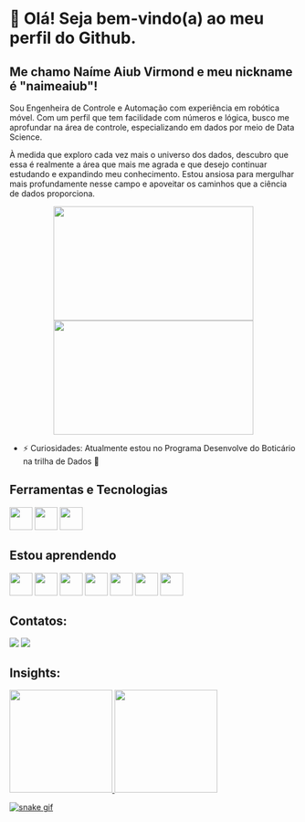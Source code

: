 # 👋 Olá! Seja bem-vindo(a) ao meu perfil do Github.
## Me chamo Naíme Aiub Virmond e meu nickname é "naimeaiub"!

Sou Engenheira de Controle e Automação com experiência em robótica móvel. Com um perfil que tem facilidade com números e lógica, busco me aprofundar na área de controle, especializando em dados por meio de Data Science.

À medida que exploro cada vez mais o universo dos dados, descubro que essa é realmente a área que mais me agrada e que desejo continuar estudando e expandindo meu conhecimento. Estou ansiosa para mergulhar mais profundamente nesse campo e apoveitar os caminhos que a ciência de dados proporciona.

<div align="center">
<img src="https://github.com/naimeaiub/naimeaiub/assets/111865299/3be3ed13-a26b-4f0a-b221-55e63b531de0" width="350" height="200"> <img src="https://github.com/naimeaiub/naimeaiub/assets/111865299/dacc9718-269b-4aa2-aec3-01958f8133c1" width="350" height="200">
</div>


- ⚡ Curiosidades: Atualmente estou no Programa Desenvolve do Boticário na trilha de Dados 🎲

## Ferramentas e Tecnologias

<img loading="lazy" src="https://cdn.jsdelivr.net/gh/devicons/devicon/icons/git/git-original.svg" width="40" height="40"/> <img loading="lazy" src="https://cdn.jsdelivr.net/gh/devicons/devicon@latest/icons/c/c-plain.svg" width="40" height="40"/> <img loading="lazy" src="https://cdn.jsdelivr.net/gh/devicons/devicon@latest/icons/matlab/matlab-plain.svg" width="40" height="40"/>

## Estou aprendendo


 <img src="https://cdn.jsdelivr.net/gh/devicons/devicon@latest/icons/amazonwebservices/amazonwebservices-plain-wordmark.svg" width="40" height="40"/> <img src="https://cdn.jsdelivr.net/gh/devicons/devicon@latest/icons/python/python-plain.svg" width="40" height="40"/> <img src="https://cdn.jsdelivr.net/gh/devicons/devicon@latest/icons/jupyter/jupyter-plain-wordmark.svg" width="40" height="40"/> <img src="https://cdn.jsdelivr.net/gh/devicons/devicon@latest/icons/numpy/numpy-plain.svg" width="40" height="40"/> <img src="https://cdn.jsdelivr.net/gh/devicons/devicon@latest/icons/pandas/pandas-plain-wordmark.svg" width="40" height="40"/> <img src="https://cdn.jsdelivr.net/gh/devicons/devicon@latest/icons/postgresql/postgresql-plain-wordmark.svg" width="40" height="40"/> <img src="https://cdn.jsdelivr.net/gh/devicons/devicon@latest/icons/microsoftsqlserver/microsoftsqlserver-plain.svg" width="40" height="40"/>  
          
## Contatos:

<div>
<a href = "mailto:naimeaiub@gmail.com"><img loading="lazy" src="https://img.shields.io/badge/Gmail-D14836?style=for-the-badge&logo=gmail&logoColor=white" target="_blank"></a>
<a href="https://www.linkedin.com/in/naime-aiub-virmond/" target="_blank"><img loading="lazy" src="https://img.shields.io/badge/-LinkedIn-%230077B5?style=for-the-badge&logo=linkedin&logoColor=white" target="_blank"></a>   
</div>

## Insights:

<div>
<a href="https://github.com/naimeaiub">
<img loading="lazy" height="180em" src="https://github-readme-stats.vercel.app/api/top-langs/?username=naimeaiub&layout=compact&langs_count=7&theme=dracula"/>
<img loading="lazy" height="180em" src="https://github-readme-stats.vercel.app/api?username=naimeaiub&show_icons=true&theme=dracula&include_all_commits=true&count_private=true"/>

</div>

![snake gif](https://github.com/naimeaiub/naimeaiub/blob/output/github-contribution-grid-snake.svg)         

